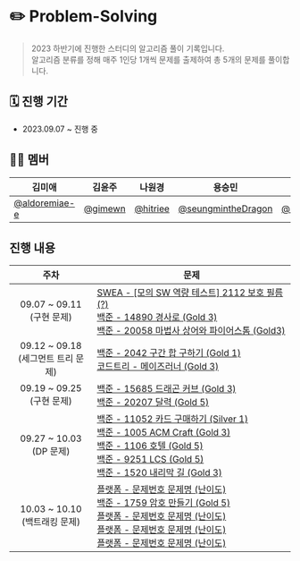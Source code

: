 # ✏️ Problem-Solving

> 2023 하반기에 진행한 스터디의 알고리즘 풀이 기록입니다. <br> 알고리즘 분류를 정해 매주 1인당 1개씩 문제를 출제하여 총 5개의 문제를 풀이합니다.

## 🗓️ 진행 기간
- 2023.09.07 ~ 진행 중

## 💁🏻 멤버
|김미애|김윤주|나원경|용승민|정지은|
|--|--|--|--|--|
|[@aldoremiae-e](https://github.com/aldoremiae-e)|[@gimewn](https://github.com/gimewn)|[@hitriee](https://github.com/hitriee)|[@seungmintheDragon](https://github.com/seungmintheDragon)|[@zzz0105](https://github.com/zzz0105)|

## 진행 내용
|주차|문제|
|:--:|--|
|09.07 ~ 09.11<br>(구현 문제) |[SWEA - [모의 SW 역량 테스트] 2112 보호 필름 (?)](https://swexpertacademy.com/main/code/problem/problemDetail.do?contestProbId=AV5V1SYKAaUDFAWu) <br> [백준 - 14890 경사로 (Gold 3)](https://www.acmicpc.net/problem/14890) <br> [백준 - 20058 마법사 상어와 파이어스톰  (Gold3)](https://www.acmicpc.net/problem/20058)|
|09.12 ~ 09.18<br>(세그먼트 트리 문제) |[백준 - 2042 구간 합 구하기 (Gold 1)](https://www.acmicpc.net/problem/2042) <br> [코드트리 - 메이즈러너 (Gold 3)](https://www.codetree.ai/training-field/frequent-problems/problems/maze-runner/description?page=3&pageSize=20)|
|09.19 ~ 09.25<br>(구현 문제) |[백준 - 15685 드래곤 커브 (Gold 3)](https://www.acmicpc.net/problem/15685) <br> [백준 - 20207 달력 (Gold 5)](https://www.acmicpc.net/problem/20207)|
|09.27 ~ 10.03<br>(DP 문제) |[백준 - 11052 카드 구매하기 (Silver 1)](https://www.acmicpc.net/problem/11052) <br> [백준 - 1005 ACM Craft (Gold 3)](https://www.acmicpc.net/problem/1005) <br> [백준 - 1106 호텔 (Gold 5)](https://www.acmicpc.net/problem/1106) <br> [백준 - 9251 LCS (Gold 5)](https://www.acmicpc.net/problem/9251) <br> [백준 - 1520 내리막 길 (Gold 3)](https://www.acmicpc.net/problem/1520)|
|10.03 ~ 10.10 <br> (백트래킹 문제)|[플랫폼 - 문제번호 문제명 (난이도)]() <br>[백준 - 1759 암호 만들기 (Gold 5)](https://www.acmicpc.net/problem/1759) <br>[플랫폼 - 문제번호 문제명 (난이도)]() <br>[플랫폼 - 문제번호 문제명 (난이도)]() <br>[플랫폼 - 문제번호 문제명 (난이도)]()|
